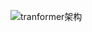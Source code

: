 ![tranformer架构]([https://img-blog.csdnimg.cn/53e6958c22804c08a88269f6110ec811.png](https://www.google.com/url?sa=i&url=https%3A%2F%2Fblog.csdn.net%2Fweixin_41510260%2Farticle%2Fdetails%2F101445016&psig=AOvVaw0OoomdKgJvarjm_6WgRu-g&ust=1695625635455000&source=images&cd=vfe&ved=0CBAQjRxqFwoTCKjzm-_XwoEDFQAAAAAdAAAAABAE)https://www.google.com/url?sa=i&url=https%3A%2F%2Fblog.csdn.net%2Fweixin_41510260%2Farticle%2Fdetails%2F101445016&psig=AOvVaw0OoomdKgJvarjm_6WgRu-g&ust=1695625635455000&source=images&cd=vfe&ved=0CBAQjRxqFwoTCKjzm-_XwoEDFQAAAAAdAAAAABAE)

